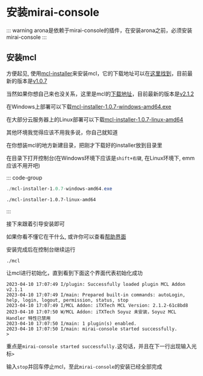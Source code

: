 # 安装mirai-console

::: warning
arona是依赖于mirai-console的插件，在安装arona之前，必须安装mirai-console
:::

## 安装mcl

方便起见, 使用[mcl-installer](https://github.com/iTXTech/mcl-installer)来安装mcl，它的下载地址可以在[这里找到](https://github.com/iTXTech/mcl-installer/releases)，目前最新的版本是[v1.0.7](https://github.com/iTXTech/mcl-installer/releases/tag/v1.0.7)

当然如果你想自己来也没关系，这里是mcl的[下载地址](https://github.com/iTXTech/mirai-console-loader/releases)，目前最新的版本是[v2.1.2](https://github.com/iTXTech/mirai-console-loader/releases/tag/v2.1.2)

在Windows上部署可以下载[mcl-installer-1.0.7-windows-amd64.exe](https://github.com/iTXTech/mcl-installer/releases/download/v1.0.7/mcl-installer-1.0.7-windows-amd64.exe)

在大部分云服务器上的Linux部署可以下载[mcl-installer-1.0.7-linux-amd64](https://github.com/iTXTech/mcl-installer/releases/download/v1.0.7/mcl-installer-1.0.7-linux-amd64)

其他环境我觉得应该不用我多说，你自己就知道

在你想装mcl的地方新建目录，把刚才下载好的installer放到目录里

在目录下打开控制台(在Windows环境下应该是`shift+右键`, 在Linux环境下, emm 应该不用开吧)

::: code-group

```powershell Windows
./mcl-installer-1.0.7-windows-amd64.exe
```

```bash Linux
./mcl-installer-1.0.7-linux-amd64
```

:::

接下来跟着引导安装即可

如果你看不懂它在干什么, 或许你可以查看[帮助界面](../other/help#mcl-installer)

安装完成后在控制台继续运行

```shell
./mcl
```

让mcl进行初始化，直到看到下面这个界面代表初始化成功

```shell
2023-04-10 17:07:49 I/plugin: Successfully loaded plugin MCL Addon v2.1.1
2023-04-10 17:07:49 I/main: Prepared built-in commands: autoLogin, help, login, logout, permission, status, stop
2023-04-10 17:07:49 I/MCL Addon: iTXTech MCL Version: 2.1.2-61c8bd8
2023-04-10 17:07:50 W/MCL Addon: iTXTech Soyuz 未安装，Soyuz MCL Handler 特性已禁用
2023-04-10 17:07:50 I/main: 1 plugin(s) enabled.
2023-04-10 17:07:50 I/main: mirai-console started successfully.
>
```

重点是`mirai-console started successfully.`这句话，并且在下一行出现输入光标`>`

输入`stop`并回车停止mcl，至此`mirai-console`的安装已经全部完成

